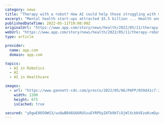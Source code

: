 ```yaml
---
category: news
title: "Therapy with a robot? How AI could help those struggling with mental health"
excerpt: "Mental health start-ups attracted $5.5 billion ... Health and Addictions Service Line. Could a robot, equipped with artificial intelligence, be far behind? Boyle still has obstacles."
publishedDateTime: 2022-05-11T19:08:00Z
originalUrl: "https://www.app.com/story/news/health/2022/05/11/therapy-robot-mental-health-tech-nj-startup/9648028002/"
webUrl: "https://www.app.com/story/news/health/2022/05/11/therapy-robot-mental-health-tech-nj-startup/9648028002/"
type: article

provider:
  name: app.com
  domain: app.com

topics:
  - AI in Robotics
  - AI
  - AI in Healthcare

images:
  - url: "https://www.gannett-cdn.com/presto/2022/05/06/PAPP/059d41c7-2411-4867-bed2-d8dd3ba24205-050622-MarcoMentalHealthRobot02.JPG?auto=webp&crop=4813,2708,x0,y0&format=pjpg&width=1200"
    width: 1200
    height: 675
    isCached: true

secured: "yDgwE0O5OWS3/uuQwBB46G66RUSsuEYRPOyZATb9bTiOjWlXcbbVEzoKcmDyAp35G5DdEnk9t3wFaKCIgEyAcAw1zB+hiyj58+MgYxpEkGA6Pgt+OVz2/gOLsULEjUce0pPbK+mHtTCNQ4sF/5syzBzm2EBERgA8jvJT02Z9IFPEgguPqYr7GPOavSetzeech7ymiiHjnIERT/LHcuy1OpRe2A+MJqN1mc4SK4fV36Z44BcGBTdKI/yHjA+uc1EeDcFv8hMyHmEG9Uy1fe22Ip2ZquZVb9pkpsXXn1tOQ8h/IlmV1AvpxNzL1bVoxc2BUqFpPZAzQdYdEIq2YAahk3T+EXP/bicSSIPadyz9UxY=;uvi9PaaPCIvHCzy/CCZfBg=="
---
```


